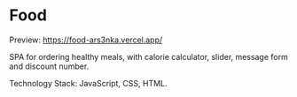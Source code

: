 # Food
 
Preview: https://food-ars3nka.vercel.app/
 
SPA for ordering healthy meals, with calorie calculator, slider, message form and discount number.

Technology Stack: JavaScript, CSS, HTML.

